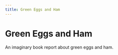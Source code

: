 ```yaml
---
title: Green Eggs and Ham
---
```


# Green Eggs and Ham

An imaginary book report about green eggs and ham.
